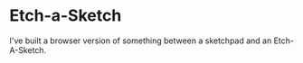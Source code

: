 # Etch-a-Sketch

I've built a browser version of something between a sketchpad and an Etch-A-Sketch.
